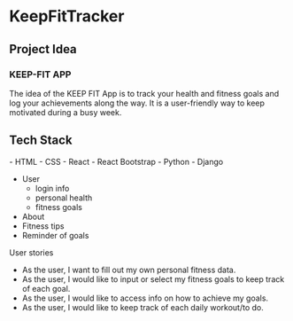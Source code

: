 # KeepFitTracker

<h2>Project Idea</h2>
<h3>KEEP-FIT APP</h3>

The idea of the KEEP FIT App is to track your health and fitness goals and log your achievements along the way. It is a user-friendly way to keep motivated during a busy week. 

<h2>Tech Stack</h2>
- HTML
- CSS
- React
- React Bootstrap
- Python
- Django


- User 
   - login info
   - personal health
   - fitness goals
- About
- Fitness tips
- Reminder of goals 

User stories
- As the user, I want to fill out my own personal fitness data.
- As the user, I would like to input or select my fitness goals to keep track of each goal.
- As the user, I would like to access info on how to achieve my goals.
- As the user, I would like to keep track of each daily workout/to do. 


